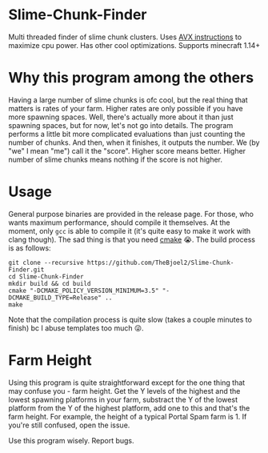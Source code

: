 # Slime-Chunk-Finder
Multi threaded finder of slime chunk clusters. Uses [AVX instructions](https://www.youtube.com/watch?v=1IAwkEdRZZw) to maximize cpu power. Has other cool optimizations. Supports minecraft 1.14+
# Why this program among the others
Having a large number of slime chunks is ofc cool, but the real thing that matters is rates of your farm. Higher rates are only possible if you have more spawning spaces. Well, there's actually more about it than just spawning spaces, but for now, let's not go into details. The program performs a little bit more complicated evaluations than just counting the number of chunks. And then, when it finishes, it outputs the number. We (by "we" I mean "me") call it the "score". Higher score means better. Higher number of slime chunks means nothing if the score is not higher.
# Usage
General purpose binaries are provided in the release page. For those, who wants maximum performance, should compile it themselves. At the moment, only ``gcc`` is able to compile it (it's quite easy to make it work with clang though). The sad thing is that you need [cmake](https://cmake.org/) 😭. The build process is as follows:
```
git clone --recursive https://github.com/TheBjoel2/Slime-Chunk-Finder.git
cd Slime-Chunk-Finder
mkdir build && cd build
cmake "-DCMAKE_POLICY_VERSION_MINIMUM=3.5" "-DCMAKE_BUILD_TYPE=Release" ..
make
```
Note that the compilation process is quite slow (takes a couple minutes to finish) bc I abuse templates too much 😜.

# Farm Height
Using this program is quite straightforward except for the one thing that may confuse you - farm height. Get the Y levels of the highest and the lowest spawning platforms in your farm, substract the Y of the lowest platform from the Y of the highest platform, add one to this and that's the farm height. For example, the height of a typical Portal Spam farm is 1. If you're still confused, open the issue.

Use this program wisely. Report bugs.
